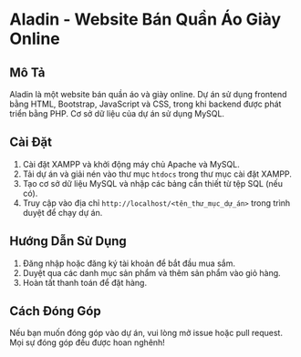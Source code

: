 # Aladin - Website Bán Quần Áo Giày Online

## Mô Tả
Aladin là một website bán quần áo và giày online. Dự án sử dụng frontend bằng HTML, Bootstrap, JavaScript và CSS, trong khi backend được phát triển bằng PHP. Cơ sở dữ liệu của dự án sử dụng MySQL.

## Cài Đặt
1. Cài đặt XAMPP và khởi động máy chủ Apache và MySQL.
2. Tải dự án và giải nén vào thư mục `htdocs` trong thư mục cài đặt XAMPP.
3. Tạo cơ sở dữ liệu MySQL và nhập các bảng cần thiết từ tệp SQL (nếu có).
4. Truy cập vào địa chỉ `http://localhost/<tên_thư_mục_dự_án>` trong trình duyệt để chạy dự án.

## Hướng Dẫn Sử Dụng
1. Đăng nhập hoặc đăng ký tài khoản để bắt đầu mua sắm.
2. Duyệt qua các danh mục sản phẩm và thêm sản phẩm vào giỏ hàng.
3. Hoàn tất thanh toán để đặt hàng.

## Cách Đóng Góp
Nếu bạn muốn đóng góp vào dự án, vui lòng mở issue hoặc pull request. Mọi sự đóng góp đều được hoan nghênh!
